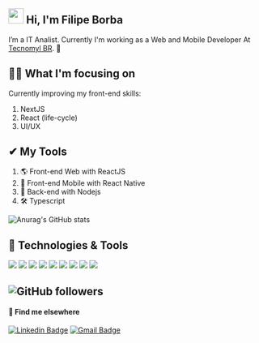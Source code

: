 ## <img src="https://raw.githubusercontent.com/MartinHeinz/MartinHeinz/master/wave.gif" width="30px"> Hi, I'm Filipe Borba 

I’m a IT Analist. Currently I'm working as a Web and Mobile Developer At [Tecnomyl BR](https://www.linkedin.com/company/tecnomyl-brasil). 🚀

## 👨‍💻 What I'm focusing on 
Currently improving my front-end skills:

1. NextJS
2. React (life-cycle)
3. UI/UX

## ✔ My Tools

1. 🌎 Front-end Web with ReactJS 
2. 📲 Front-end Mobile with React Native  
3. 📡 Back-end with Nodejs  
4. 🛠️ Typescript


![Anurag's GitHub stats](https://github-readme-stats.vercel.app/api?username=filipexxborba&show_icons=true&theme=dark)

## 🔧 Technologies & Tools

![](https://img.shields.io/badge/Editor-VS%20Code-%23aa88ff?style=for-the-badge&logo=visual-studio-code)
![](https://img.shields.io/badge/Code-HTML5-%23aa88ff?style=for-the-badge&logo=html5)
![](https://img.shields.io/badge/Code-CSS3-%23aa88ff?style=for-the-badge&logo=css3)
![](https://img.shields.io/badge/Code-JavaScript-%23aa88ff?style=for-the-badge&logo=javascript)
![](https://img.shields.io/badge/Code-ReactJS-%23aa88ff?style=for-the-badge&logo=react)
![](https://img.shields.io/badge/Code-Typescript-%23aa88ff?style=for-the-badge&logo=typescript)
![](https://img.shields.io/badge/Code-Node.JS-%23aa88ff?style=for-the-badge&logo=node.js)
![](https://img.shields.io/badge/Code-Express-%23aa88ff?style=for-the-badge&logo=express)
![](https://img.shields.io/badge/Code-MongoDB-%23aa88ff?style=for-the-badge&logo=mongodb)


## ![GitHub followers](https://img.shields.io/github/followers/filipexxborba?style=social)

#### 💬 Find me elsewhere

[![Linkedin Badge](https://img.shields.io/badge/-Linkedin-blue?style=flat-square&logo=Linkedin&logoColor=white&link=https://www.linkedin.com/in/borba-filipe/)](https://www.linkedin.com/in/borba-filipe/) 
[![Gmail Badge](https://img.shields.io/badge/-rodrigorgtic@gmail.com-c14438?style=flat-square&logo=Gmail&logoColor=white&link=mailto:borba.filipe00@gmail.com)](mailto:borba.filipe00@gmail.com)
